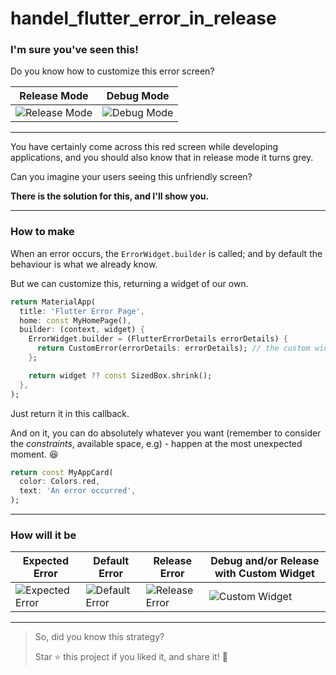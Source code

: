 # handel_flutter_error_in_release

### I'm sure you've seen this!

Do you know how to customize this error screen?


| Release Mode                 | Debug Mode                   |
| ---------------------------- | ---------------------------- |
| ![Release Mode](https://github.com/mazab99/handel_flutter_error_in_release/assets/108914401/7a42e0c2-7efb-4252-8aeb-ae80a5520a14) | ![Debug Mode](https://github.com/mazab99/handel_flutter_error_in_release/assets/108914401/31ad13b7-8971-48ee-abfc-70c503f12d04) |







---

You have certainly come across this red screen while developing applications, and you should also know that in release mode it turns grey.

Can you imagine your users seeing this unfriendly screen?

**There is the solution for this, and I'll show you.**

---

### How to make

When an error occurs, the `ErrorWidget.builder` is called; and by default the behaviour is what we already know.

But we can customize this, returning a widget of our own.

```dart
return MaterialApp(
  title: 'Flutter Error Page',
  home: const MyHomePage(),
  builder: (context, widget) {
    ErrorWidget.builder = (FlutterErrorDetails errorDetails) {
      return CustomError(errorDetails: errorDetails); // the custom widget
    };

    return widget ?? const SizedBox.shrink();
  },
);
```

Just return it in this callback.

And on it, you can do absolutely whatever you want (remember to consider the *constraints*, available space, e.g) - happen at the most unexpected moment. 😆

```dart
return const MyAppCard(
  color: Colors.red,
  text: 'An error occurred',
);
```

---

### How will it be

| Expected Error              | Default Error               | Release Error               | Debug and/or Release with Custom Widget |
| --------------------------- | --------------------------- | --------------------------- | --------------------------------------- |
| ![Expected Error](https://github.com/mazab99/handel_flutter_error_in_release/assets/108914401/b0f8458b-8e61-49be-a993-4938c210b079) | ![Default Error](https://github.com/mazab99/handel_flutter_error_in_release/assets/108914401/22d248d5-f684-4646-94ca-3e626f8fd018) | ![Release Error](https://github.com/mazab99/handel_flutter_error_in_release/assets/108914401/0876912d-6ec9-4615-98e0-46ac76d76b32) | ![Custom Widget](https://github.com/mazab99/handel_flutter_error_in_release/assets/108914401/b28b2444-c609-4cc6-92d6-565f4f72a1fa) |



--- 


> So, did you know this strategy?
>
> Star ⭐️ this project if you liked it, and share it! 🚀
